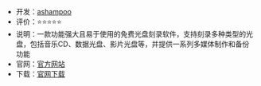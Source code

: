 - 开发：[ashampoo](https://www.ashampoo.com/zh-cn)
- 评价：⭐⭐⭐⭐⭐
- 说明：一款功能强大且易于使用的免费光盘刻录软件，支持刻录多种类型的光盘，包括音乐CD、数据光盘、影片光盘等，并提供一系列多媒体制作和备份功能
- 官网：[官方网站](https://www.ashampoo.com/zh-cn/burning-studio-free) 
- 下载：[官网下载](https://www.ashampoo.com/zh-cn/dld/7110/burning-studio-free) 